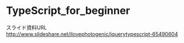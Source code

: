 # TypeScript_for_beginner

スライド資料URL
http://www.slideshare.net/ilovephotogenic/jquerytypescript-65490604
